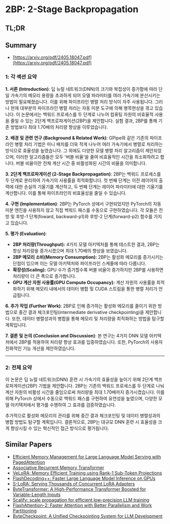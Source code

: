 # 2BP: 2-Stage Backpropagation
## TL;DR
## Summary
- [https://arxiv.org/pdf/2405.18047.pdf](https://arxiv.org/pdf/2405.18047.pdf)

### 1: 각 섹션 요약

**1. 서론 (Introduction)**:
딥 뉴럴 네트워크(DNN)의 크기와 복잡성이 증가함에 따라 단일 가속기의 메모리 용량을 초과하게 되어 모델 파라미터를 여러 가속기에 분산시키는 방법이 필요해졌습니다. 이를 위해 파이프라인 병렬 처리 방식이 자주 사용됩니다. 그러나 현재 대부분의 파이프라인 병렬 처리는 자동 미분 도구에 의해 병목현상을 겪고 있습니다. 이 논문에서는 백워드 프로세스를 두 단계로 나누어 컴퓨팅 자원의 비효율적 사용을 줄일 수 있는 2단계 백프로파게이션(2BP)을 제안합니다. 실험 결과, 2BP를 통해 기존 방법보다 최대 1.70배의 처리량 향상을 이루었습니다.

**2. 배경 및 관련 연구 (Background & Related Work)**:
GPipe와 같은 기존의 파이프라인 병렬 처리 기법은 미니 배치를 더욱 작게 나누어 여러 가속기에서 병렬로 처리하는 방식으로 효율성을 높였습니다. 그 외에도 다양한 모델 병렬 처리 알고리즘이 제안되었으며, 이러한 알고리즘들은 모두 '버블 비율'을 줄여 비효율적인 시간을 최소화하려고 합니다. 버블 비율이란 전체 계산 시간 중 비활성화된 시간의 비율을 의미합니다.

**3. 2단계 백프로파게이션 (2-Stage Backpropagation)**:
2BP는 백워드 프로세스를 두 단계로 분리하여 가속기의 사용률을 최적화합니다. 첫 번째 단계는 이전 레이어의 출력에 대한 손실의 기울기를 계산하고, 두 번째 단계는 레이어 파라미터에 대한 기울기를 계산합니다. 이를 통해 파이프라인의 비효율성을 줄일 수 있습니다. 

**4. 구현 (Implementation)**:
2BP는 PyTorch 상에서 구현되었지만 PyTorch의 자동 미분 엔진을 사용하지 않고 직접 백워드 패스를 수동으로 구현하였습니다. 각 모듈은 전방 및 후방-1 단계(foward, backward-p1)와 후방-2 단계(forward-p2) 함수를 가지고 있습니다.

**5. 평가 (Evaluation)**:
- **2BP 처리량(Throughput):** 4가지 모델 아키텍처를 통해 테스트한 결과, 2BP는 항상 처리량을 증가시켰으며 최대 1.70배의 향상을 보였습니다.
- **2BP 메모리 소비(Memory Consumption):** 2BP는 활성화 메모리를 증가시키는 단점이 있으며 이는 모델 아키텍처와 파이프라인 스케줄에 따라 다릅니다.
- **확장성(Scaling):** GPU 수가 증가할수록 버블 비율이 증가하지만 2BP를 사용하면 처리량이 더 큰 폭으로 증가합니다.
- **GPU 계산 자원 사용률(GPU Compute Occupancy):** 계산 자원의 사용률을 최적화하기 위해 메모리 내에서의 데이터 병합 및 CUDA 스트림을 통한 병렬 처리가 언급됩니다.

**6. 추가 작업 (Further Work)**:
2BP로 인해 증가하는 활성화 메모리를 줄이기 위한 방법으로 중간 결과 체크포인팅(intermediate derivative checkpointing)을 제안합니다. 또한, 데이터 병렬성과의 병합을 통해 메모리 및 처리량을 최적화하는 방법을 탐구할 계획입니다.

**7. 결론 및 논의 (Conclusion and Discussion)**:
본 연구는 4가지 DNN 모델 아키텍처에서 2BP를 적용하여 처리량 향상 효과를 입증하였습니다. 또한, PyTorch의 사용자 친화적인 기능 개선을 제안하였습니다.

---

### 2: 전체 요약

이 논문은 딥 뉴럴 네트워크(DNN) 훈련 시 가속기의 효율성을 높이기 위해 2단계 백프로파게이션(2BP) 기법을 제안합니다. 2BP는 기존의 백워드 프로세스를 두 단계로 나눠 계산 자원의 비활성 시간을 줄임으로써 처리량을 최대 1.70배까지 증가시켰습니다. 이를 위해 PyTorch 상에서 수동으로 백워드 패스를 구현하여 유연성을 높였으며, 다양한 모델 아키텍처에서 평가를 수행하여 그 효과를 검증하였습니다. 

추가적으로 활성화 메모리의 관리를 위해 중간 결과 체크포인팅 및 데이터 병렬성과의 병합 방법도 탐구할 계획입니다. 결론적으로, 2BP는 대규모 DNN 훈련 시 효율성을 크게 향상시킬 수 있는 혁신적인 접근 방식으로 평가됩니다.



## Similar Papers
- [Efficient Memory Management for Large Language Model Serving with PagedAttention](2309.06180.md)
- [Associative Recurrent Memory Transformer](2407.04841.md)
- [VeLoRA: Memory Efficient Training using Rank-1 Sub-Token Projections](2405.17991.md)
- [FlashDecoding++: Faster Large Language Model Inference on GPUs](2311.01282.md)
- [S-LoRA: Serving Thousands of Concurrent LoRA Adapters](2311.03285.md)
- [ByteTransformer: A High-Performance Transformer Boosted for Variable-Length Inputs](2210.03052.md)
- [Scalify: scale propagation for efficient low-precision LLM training](2407.17353.md)
- [FlashAttention-2: Faster Attention with Better Parallelism and Work Partitioning](2307.08691.md)
- [ByteCheckpoint: A Unified Checkpointing System for LLM Development](2407.20143.md)
